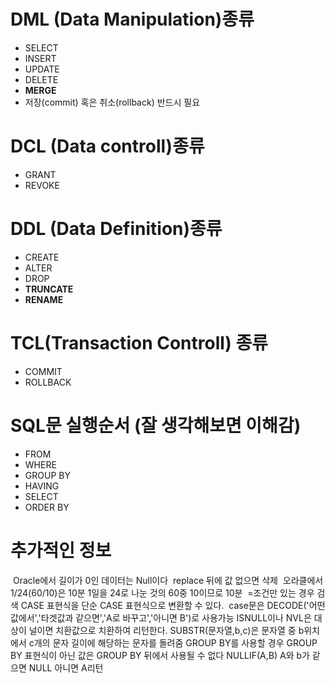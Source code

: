 # DML (Data Manipulation)종류
- SELECT
- INSERT
- UPDATE
- DELETE
- **MERGE**
- 저장(commit) 혹은 취소(rollback) 반드시 필요
# **DCL (Data controll)종류**
- GRANT
- REVOKE
# DDL (Data Definition)종류
- CREATE
- ALTER
- DROP
- **TRUNCATE**
- **RENAME**
# TCL(Transaction Controll) 종류
-  COMMIT
- ROLLBACK

# SQL문 실행순서 (잘 생각해보면 이해감)
- FROM
- WHERE
- GROUP BY
- HAVING
- SELECT
- ORDER BY

# 추가적인 정보
 Oracle에서 길이가 0인 데이터는 Null이다
 replace 뒤에 값 없으면 삭제
 오라클에서 1/24(60/10)은 10분 1일을 24로 나눈 것의 60중 10이므로 10분
 =조건만 있는 경우 검색 CASE 표현식을 단순 CASE 표현식으로 변환할 수 있다.
 case문은 DECODE('어떤 값에서','타겟값과 같으면','A로 바꾸고','아니면 B')로 사용가능
ISNULL이나 NVL은 대상이 널이면 치환값으로 치환하여 리턴한다.
SUBSTR(문자열,b,c)은 문자열 중 b위치에서 c개의 문자 길이에 해당하는 문자를 돌려줌 
GROUP BY를 사용할 경우 GROUP BY 표현식이 아닌 값은 GROUP BY 뒤에서 사용될 수 없다
NULLIF(A,B) A와 b가 같으면 NULL 아니면 A리턴
